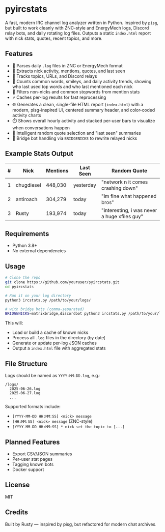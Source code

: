 # pyircstats

A fast, modern IRC channel log analyzer written in Python. Inspired by `pisg`, but built to work cleanly with ZNC-style and EnergyMech logs, Discord relay bots, and daily rotating log files. Outputs a static `index.html` report with nick stats, quotes, recent topics, and more.

## Features

- 📅 Parses daily `.log` files in ZNC or EnergyMech format  
- 🔎 Extracts nick activity, mentions, quotes, and last seen  
- 💬 Tracks topics, URLs, and Discord relays
- 📝 Counts common words, smileys, and daily activity trends, showing who last used top words and who last mentioned each nick
- 🚫 Filters non-nicks and common stopwords from mention stats
- ⚡ Caches per-log results for fast reprocessing
- 🌐 Generates a clean, single-file HTML report (`index.html`) with a modern, pisg-inspired UI, centered summary header, and color-coded activity charts
- ⏱️ Shows overall hourly activity and stacked per-user bars to visualize when conversations happen
- 🧠 Intelligent random quote selection and "last seen" summaries
- 🔌 Bridge bot handling via `BRIDGENICKS` to rewrite relayed nicks

## Example Stats Output

| # | Nick         | Mentions | Last Seen | Random Quote                                |
|---|--------------|----------|------------|---------------------------------------------|
| 1 | chugdiesel   | 448,030  | yesterday  | "network n it comes crashing down"          |
| 2 | antiroach    | 304,279  | today      | "im fine what happened bros"                |
| 3 | Rusty        | 193,974  | today      | "interesting, i was never a huge xfiles guy"|

## Requirements

- Python 3.8+
- No external dependencies

## Usage

```bash
# Clone the repo
git clone https://github.com/youruser/pyircstats.git
cd pyircstats

# Run it on your log directory
python3 ircstats.py /path/to/your/logs/

# with bridge bots (comma-separated)
BRIDGENICKS=matrixbridge,discordbot python3 ircstats.py /path/to/your/logs/
```

This will:

- Load or build a cache of known nicks
- Process all `.log` files in the directory (by date)
- Generate or update per-log JSON caches
- Output a `index.html` file with aggregated stats

## File Structure

Logs should be named as `YYYY-MM-DD.log`, e.g.:

```
/logs/
  2025-06-26.log
  2025-06-27.log
  ...
```

Supported formats include:

- `[YYYY-MM-DD HH:MM:SS] <nick> message`
- `[HH:MM:SS] <nick> message` (ZNC-style)
- `[YYYY-MM-DD HH:MM:SS] * nick set the topic to [...]`

## Planned Features

- Export CSV/JSON summaries
- Per-user stat pages
- Tagging known bots
- Docker support

## License

MIT

## Credits

Built by Rusty — inspired by pisg, but refactored for modern chat archives.
